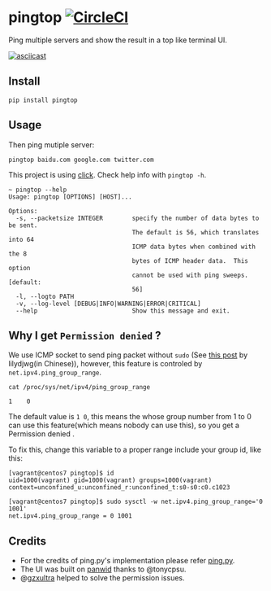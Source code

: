 # pingtop [![CircleCI](https://circleci.com/gh/laixintao/pingtop.svg?style=svg)](https://circleci.com/gh/laixintao/pingtop)

Ping multiple servers and show the result in a top like terminal UI.

[![asciicast](https://asciinema.org/a/onbBCmHzhltau7iqButUGx6yu.svg)](https://asciinema.org/a/onbBCmHzhltau7iqButUGx6yu)

## Install

```
pip install pingtop
```

## Usage

Then ping mutiple server:
```
pingtop baidu.com google.com twitter.com
```

This project is using [click](https://click.palletsprojects.com/en/7.x/). Check help info with `pingtop -h`.

```
~ pingtop --help
Usage: pingtop [OPTIONS] [HOST]...

Options:
  -s, --packetsize INTEGER        specify the number of data bytes to be sent.
                                  The default is 56, which translates into 64
                                  ICMP data bytes when combined with the 8
                                  bytes of ICMP header data.  This option
                                  cannot be used with ping sweeps.  [default:
                                  56]
  -l, --logto PATH
  -v, --log-level [DEBUG|INFO|WARNING|ERROR|CRITICAL]
  --help                          Show this message and exit.
```

## Why I get `Permission denied` ?

We use ICMP socket to send ping packet without `sudo` (See [this post](https://blog.lilydjwg.me/2013/10/29/non-privileged-icmp-ping.41390.html) by lilydjwg(in Chinese)), however, this feature is controled by `net.ipv4.ping_group_range`.

```
cat /proc/sys/net/ipv4/ping_group_range

1    0
```

The default value is `1 0`, this means the whose group number from 1 to 0 can use this feature(which means nobody can use this), so you get a Permission denied .

To fix this, change this variable to a proper range include your group id, like this:

```
[vagrant@centos7 pingtop]$ id
uid=1000(vagrant) gid=1000(vagrant) groups=1000(vagrant) context=unconfined_u:unconfined_r:unconfined_t:s0-s0:c0.c1023

[vagrant@centos7 pingtop]$ sudo sysctl -w net.ipv4.ping_group_range='0 1001'
net.ipv4.ping_group_range = 0 1001
```

## Credits

- For the credits of ping.py's implementation please refer [ping.py](./ping.py).
- The UI was built on [panwid](https://github.com/tonycpsu/panwid) thanks to @tonycpsu.
- @[gzxultra](https://github.com/gzxultra) helped to solve the permission issues.

